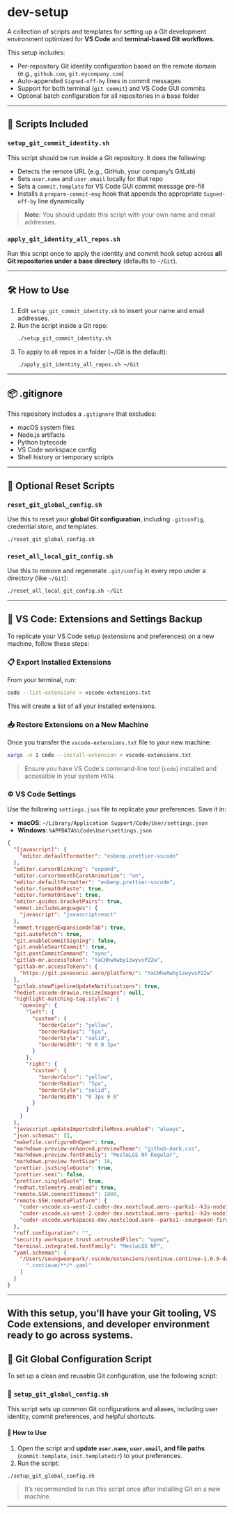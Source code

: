 # dev-setup

A collection of scripts and templates for setting up a Git development environment optimized for **VS Code** and **terminal-based Git workflows**.

This setup includes:

- Per-repository Git identity configuration based on the remote domain (e.g., `github.com`, `git.mycompany.com`)
- Auto-appended `Signed-off-by` lines in commit messages
- Support for both terminal (`git commit`) and VS Code GUI commits
- Optional batch configuration for all repositories in a base folder

---

## 🔧 Scripts Included

### `setup_git_commit_identity.sh`

This script should be run inside a Git repository. It does the following:

- Detects the remote URL (e.g., GitHub, your company’s GitLab)
- Sets `user.name` and `user.email` locally for that repo
- Sets a `commit.template` for VS Code GUI commit message pre-fill
- Installs a `prepare-commit-msg` hook that appends the appropriate `Signed-off-by` line dynamically

> **Note:** You should update this script with your own name and email addresses.

### `apply_git_identity_all_repos.sh`

Run this script once to apply the identity and commit hook setup across **all Git repositories under a base directory** (defaults to `~/Git`).

---

## 🛠 How to Use

1. Edit `setup_git_commit_identity.sh` to insert your name and email addresses.
2. Run the script inside a Git repo:
   ```bash
   ./setup_git_commit_identity.sh
   ```
3. To apply to all repos in a folder (~/Git is the default):
   ```bash
   ./apply_git_identity_all_repos.sh ~/Git
   ```

---

## 📦 .gitignore

This repository includes a `.gitignore` that excludes:

- macOS system files
- Node.js artifacts
- Python bytecode
- VS Code workspace config
- Shell history or temporary scripts

---

## 🧹 Optional Reset Scripts

### `reset_git_global_config.sh`

Use this to reset your **global Git configuration**, including `.gitconfig`, credential store, and templates.

```bash
./reset_git_global_config.sh
```

### `reset_all_local_git_config.sh`

Use this to remove and regenerate `.git/config` in every repo under a directory (like `~/Git`):

```bash
./reset_all_local_git_config.sh ~/Git
```

---

## 🧩 VS Code: Extensions and Settings Backup

To replicate your VS Code setup (extensions and preferences) on a new machine, follow these steps:

### 📋 Export Installed Extensions

From your terminal, run:

```bash
code --list-extensions > vscode-extensions.txt
```

This will create a list of all your installed extensions.

### 📥 Restore Extensions on a New Machine

Once you transfer the `vscode-extensions.txt` file to your new machine:

```bash
xargs -n 1 code --install-extension < vscode-extensions.txt
```

> Ensure you have VS Code's command-line tool (`code`) installed and accessible in your system `PATH`.

### ⚙️ VS Code Settings

Use the following `settings.json` file to replicate your preferences. Save it in:

- **macOS**: `~/Library/Application Support/Code/User/settings.json`
- **Windows**: `%APPDATA%\Code\User\settings.json`

```json
{
  "[javascript]": {
    "editor.defaultFormatter": "esbenp.prettier-vscode"
  },
  "editor.cursorBlinking": "expand",
  "editor.cursorSmoothCaretAnimation": "on",
  "editor.defaultFormatter": "esbenp.prettier-vscode",
  "editor.formatOnPaste": true,
  "editor.formatOnSave": true,
  "editor.guides.bracketPairs": true,
  "emmet.includeLanguages": {
    "javascript": "javascriptreact"
  },
  "emmet.triggerExpansionOnTab": true,
  "git.autofetch": true,
  "git.enableCommitSigning": false,
  "git.enableSmartCommit": true,
  "git.postCommitCommand": "sync",
  "gitlab-mr.accessToken": "YaCHhwXwby1zwyvsP22w",
  "gitlab-mr.accessTokens": {
    "https://git.panasonic.aero/platform/": "YaCHhwXwby1zwyvsP22w"
  },
  "gitlab.showPipelineUpdateNotifications": true,
  "hediet.vscode-drawio.resizeImages": null,
  "highlight-matching-tag.styles": {
    "opening": {
      "left": {
        "custom": {
          "borderColor": "yellow",
          "borderRadius": "5px",
          "borderStyle": "solid",
          "borderWidth": "0 0 0 3px"
        }
      },
      "right": {
        "custom": {
          "borderColor": "yellow",
          "borderRadius": "5px",
          "borderStyle": "solid",
          "borderWidth": "0 3px 0 0"
        }
      }
    }
  },
  "javascript.updateImportsOnFileMove.enabled": "always",
  "json.schemas": [],
  "makefile.configureOnOpen": true,
  "markdown-preview-enhanced.previewTheme": "github-dark.css",
  "markdown.preview.fontFamily": "MesloLGS NF Regular",
  "markdown.preview.fontSize": 16,
  "prettier.jsxSingleQuote": true,
  "prettier.semi": false,
  "prettier.singleQuote": true,
  "redhat.telemetry.enabled": true,
  "remote.SSH.connectTimeout": 1800,
  "remote.SSH.remotePlatform": {
    "coder-vscode.us-west-2.coder-dev.nextcloud.aero--parks1--k3s-node1-parks1": "linux",
    "coder-vscode.us-west-2.coder-dev.nextcloud.aero--parks1--k3s-node1-parks1.node0": "linux",
    "coder-vscode.workspaces-dev.nextcloud.aero--parks1--seungweon-first-10": "linux"
  },
  "ruff.configuration": "",
  "security.workspace.trust.untrustedFiles": "open",
  "terminal.integrated.fontFamily": "MesloLGS NF",
  "yaml.schemas": {
    "/Users/seungweonpark/.vscode/extensions/continue.continue-1.0.9-darwin-arm64/config-yaml-schema.json": [
      ".continue/**/*.yaml"
    ]
  }
}
```

---

## With this setup, you'll have your Git tooling, VS Code extensions, and developer environment ready to go across systems.

## 🧾 Git Global Configuration Script

To set up a clean and reusable Git configuration, use the following script:

### 📄 `setup_git_global_config.sh`

This script sets up common Git configurations and aliases, including user identity, commit preferences, and helpful shortcuts.

#### 🔧 How to Use

1. Open the script and **update `user.name`, `user.email`, and file paths** (`commit.template`, `init.templatedir`) to your preferences.
2. Run the script:

```bash
./setup_git_global_config.sh
```

> It’s recommended to run this script once after installing Git on a new machine.

---
